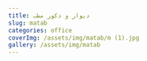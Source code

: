 ```yaml
---
title: دیوار و دکور مطب
slug: matab
categories: office
coverImg: /assets/img/matab/m (1).jpg
gallery: /assets/img/matab
---
```

